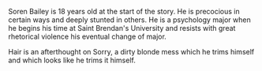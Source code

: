 Soren Bailey is 18 years old at the start of the story. He is precocious in certain ways and deeply stunted in others. He is a psychology major when he begins his time at Saint Brendan's University and resists with great rhetorical violence his eventual change of major. 

Hair is an afterthought on Sorry, a dirty blonde mess which he trims himself and which looks like he trims it himself. 
